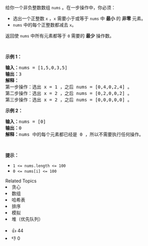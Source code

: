 <p>给你一个非负整数数组 <code>nums</code> 。在一步操作中，你必须：</p>

<ul>
	<li>选出一个正整数 <code>x</code> ，<code>x</code> 需要小于或等于 <code>nums</code> 中 <strong>最小</strong> 的 <strong>非零</strong> 元素。</li>
	<li><code>nums</code> 中的每个正整数都减去 <code>x</code>。</li>
</ul>

<p>返回使 <code>nums</code> 中所有元素都等于<em> </em><code>0</code> 需要的 <strong>最少</strong> 操作数。</p>

<p>&nbsp;</p>

<p><strong>示例 1：</strong></p>

<pre>
<strong>输入：</strong>nums = [1,5,0,3,5]
<strong>输出：</strong>3
<strong>解释：</strong>
第一步操作：选出 x = 1 ，之后 nums = [0,4,0,2,4] 。
第二步操作：选出 x = 2 ，之后 nums = [0,2,0,0,2] 。
第三步操作：选出 x = 2 ，之后 nums = [0,0,0,0,0] 。</pre>

<p><strong>示例 2：</strong></p>

<pre>
<strong>输入：</strong>nums = [0]
<strong>输出：</strong>0
<strong>解释：</strong>nums 中的每个元素都已经是 0 ，所以不需要执行任何操作。
</pre>

<p>&nbsp;</p>

<p><strong>提示：</strong></p>

<ul>
	<li><code>1 &lt;= nums.length &lt;= 100</code></li>
	<li><code>0 &lt;= nums[i] &lt;= 100</code></li>
</ul>
<div><div>Related Topics</div><div><li>贪心</li><li>数组</li><li>哈希表</li><li>排序</li><li>模拟</li><li>堆（优先队列）</li></div></div><br><div><li>👍 44</li><li>👎 0</li></div>
